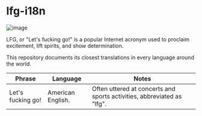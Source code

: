# lfg-i18n

![image](https://user-images.githubusercontent.com/1476820/191173424-9d5f6f7e-8081-43d5-9131-2f604a2e5f98.png)

LFG, or "Let's fucking go!" is a popular Internet acronym used to proclaim excitement, lift spirits, and show determination.

This repository documents its closest translations in every language around the world.

| Phrase | Language  | Notes |
| ------ | --------- | ----- |
| Let's fucking go! | American English. | Often uttered at concerts and sports activities, abbreviated as "lfg". |

